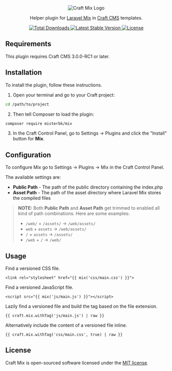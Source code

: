 <p align="center">
  <img src="https://cdn.rawgit.com/mister-bk/craft-plugin-mix/master/resources/img/craft-mix-logo.svg" alt="Craft Mix Logo">
</p>

<p align="center">
  Helper plugin for <a href="https://github.com/JeffreyWay/laravel-mix/">Laravel Mix</a> in <a href="https://github.com/craftcms/cms/">Craft CMS</a> templates.
</p>

<p align="center">
  <a href="https://packagist.org/packages/misterbk/mix">
    <img src="https://poser.pugx.org/misterbk/mix/d/total.svg" alt="Total Downloads">
  </a>
  <a href="https://packagist.org/packages/misterbk/mix">
    <img src="https://poser.pugx.org/misterbk/mix/v/stable.svg" alt="Latest Stable Version">
  </a>
  <a href="https://packagist.org/packages/misterbk/mix">
    <img src="https://poser.pugx.org/misterbk/mix/license.svg" alt="License">
  </a>
</p>

## Requirements

This plugin requires Craft CMS 3.0.0-RC1 or later.

## Installation

To install the plugin, follow these instructions.

1. Open your terminal and go to your Craft project:
```bash
cd /path/to/project
```

2. Then tell Composer to load the plugin:
```bash
composer require misterbk/mix
```

3. In the Craft Control Panel, go to Settings → Plugins and click the "Install" button for **Mix**.

## Configuration

To configure Mix go to Settings → Plugins → Mix in the Craft Control Panel.

The available settings are:

  * **Public Path** - The path of the public directory containing the index.php
  * **Asset Path** - The path of the asset directory where Laravel Mix stores the compiled files

> **NOTE:** Both **Public Path** and **Asset Path** get trimmed to enabled all kind of path combinations. Here are some examples:
>  * `/web/` + `/assets/` → `/web/assets/`
>  * `web` + `assets` → `/web/assets/`
>  * `/` + `assets` → `/assets/`
>  * `/web` + `/` → `/web/`

## Usage

Find a versioned CSS file.
```twig
<link rel="stylesheet" href="{{ mix('css/main.css') }}">
```

Find a versioned JavaScript file.
```twig
<script src="{{ mix('js/main.js') }}"></script>
```

Lazily find a versioned file and build the tag based on the file extension.
```twig
{{ craft.mix.withTag('js/main.js') | raw }}
```

Alternatively include the content of a versioned file inline.
```twig
{{ craft.mix.withTag('css/main.css', true) | raw }}
```

## License

Craft Mix is open-sourced software licensed under the [MIT license](http://opensource.org/licenses/MIT/).
